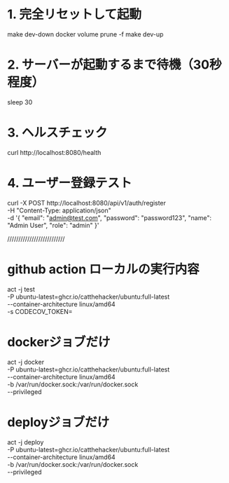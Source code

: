   # 1. 完全リセットして起動
  make dev-down
  docker volume prune -f
  make dev-up

  # 2. サーバーが起動するまで待機（30秒程度）
  sleep 30

  # 3. ヘルスチェック
  curl http://localhost:8080/health

  # 4. ユーザー登録テスト
  curl -X POST http://localhost:8080/api/v1/auth/register \
    -H "Content-Type: application/json" \
    -d '{
      "email": "admin@test.com",
      "password": "password123",
      "name": "Admin User",
      "role": "admin"
    }'

//////////////////////////

# github action ローカルの実行内容

act -j test \
  -P ubuntu-latest=ghcr.io/catthehacker/ubuntu:full-latest \
  --container-architecture linux/amd64 \
  -s CODECOV_TOKEN=<your-codecov-token>

# dockerジョブだけ
act -j docker \
  -P ubuntu-latest=ghcr.io/catthehacker/ubuntu:full-latest \
  --container-architecture linux/amd64 \
  -b /var/run/docker.sock:/var/run/docker.sock \
  --privileged

# deployジョブだけ
act -j deploy \
  -P ubuntu-latest=ghcr.io/catthehacker/ubuntu:full-latest \
  --container-architecture linux/amd64 \
  -b /var/run/docker.sock:/var/run/docker.sock \
  --privileged


